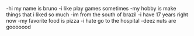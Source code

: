 -hi my name is bruno 
-i like play games sometimes
-my hobby is make things that i liked so much
-im from the south of brazil 
-i have 17 years right now 
-my favorite food is pizza
-i hate go to the hospital 
-deez nuts are gooooood
